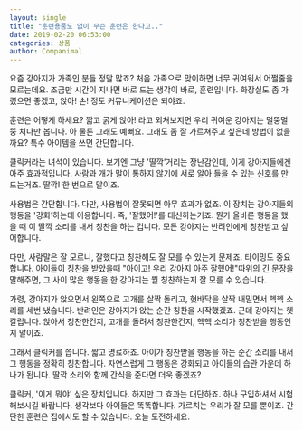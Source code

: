 ```yaml
---
layout: single
title: "훈련용품도 없이 무슨 훈련은 한다고.."
date: 2019-02-20 06:53:00
categories: 상품
author: Companimal
---
```


요즘 강아지가 가족인 분들 정말 많죠? 처음 가족으로 맞이하면 너무 귀여워서 어쩔줄을 모르는데요. 조금만 시간이 지나면 바로 드는 생각이 바로, 훈련입니다. 화장실도 좀 가렸으면 좋겠고, 앉아! 손! 정도 커뮤니케이션은 되야죠.

훈련은 어떻게 하세요? 짧고 굵게 앉아! 라고 외쳐보지면 우리 귀여운 강아지는 멀뚱멀뚱 처다만 봅니다. 아 물론 그래도 예뻐요. 그래도 좀 잘 가르쳐주고 싶은데 방법이 없을까요? 특수 아이템을 쓰면 간단합니다.

클릭커라는 녀석이 있습니다. 보기엔 그냥 '딸깍’거리는 장난감인데, 이게 강아지들에겐 아주 효과적입니다. 사람과 개가 말이 통하지 않기에 서로 알아 들을 수 있는 신호를 만드는거죠. 딸깍! 한 번으로 말이죠.

사용법은 간단합니다. 다만, 사용법이 잘못되면 아무 효과가 없죠. 이 장치는 강아지들의 행동을 '강화’하는데 이용합니다. 즉, '잘했어!'를 대신하는거죠. 뭔가 올바른 행동을 했을 때 이 딸깍 소리를 내서 칭찬을 하는 겁니다. 모든 강아지는 반려인에게 칭찬받고 싶어합니다.

다만, 사람말은 잘 모르니, 잘했다고 칭찬해도 잘 모를 수 있는게 문제죠. 타이밍도 중요합니다. 아이들이 칭찬을 받았을때 "아이고! 우리 강아지 아주 잘했어!"따위의 긴 문장을 말해주면, 그 사이 많은 행동을 한 강아지는 뭘 칭찬하는지 잘 모를 수 있습니다.

가령, 강아지가 앉으면서 왼쪽으로 고개를 살짝 돌리고, 혓바닥을 살짝 내밀면서 헥헥 소리를 세번 냈습니다. 반려인은 강아지가 앉는 순간 칭찬을 시작했겠죠. 근데 강아지는 헷갈립니다. 앉아서 칭찬한건지, 고개를 돌려서 칭찬한건지, 헥헥 소리가 칭찬받을 행동인지 말이죠.

그래서 클릭커를 씁니다. 짧고 명료하죠. 아이가 칭찬받을 행동을 하는 순간 소리를 내서 그 행동을 정확히 칭찬합니다. 자연스럽게 그 행동은 강화되고 아이들의 습관 가운데 하나가 됩니다. 딸깍 소리와 함께 간식을 준다면 더욱 좋겠죠?

클릭커, '이게 뭐야' 싶은 장치입니다. 하지만 그 효과는 대단하죠. 하나 구입하셔서 시험해보시길 바랍니다. 생각보다 아이들은 똑똑합니다. 가르치는 우리가 잘 모를 뿐이죠. 간단한 훈련은 집에서도 할 수 있습니다. 오늘 도전하세요.
